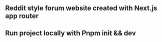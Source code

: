 ## Reddit style forum website created with Next.js app router

## Run project locally with Pnpm init && dev